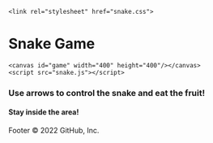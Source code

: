 <!DOCTYPE html>
<html lang="en">
<head>
    <meta charset="UTF-8">
    <meta http-equiv="X-UA-Compatible" content="IE=edge">
    <meta name="viewport" content="width=device-width, initial-scale=1.0">
    <title>Snake Game</title>
    <link rel="shortcut icon" href="snakefav.png" type="image/x-icon">

    <link rel="stylesheet" href="snake.css">
</head>
<body>
    <h1>Snake Game</h1>
    

    <canvas id="game" width="400" height="400"/></canvas>
    <script src="snake.js"></script>
<h3>Use arrows to control the snake and eat the fruit!</h3>
<h4>Stay inside the area!</h4>

<div id="gameRes"></div>



</body>
</html>
Footer
© 2022 GitHub, Inc.

